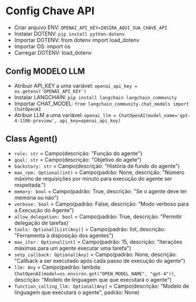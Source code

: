 # Config Chave API

- Criar arquivo ENV: `OPENAI_API_KEY=INSIRA_AQUI_SUA_CHAVE_API`
- Instalar DOTENV: `pip install python-dotenv`
- Importar DOTENV: from dotenv import load_dotenv
- Importar OS: import os
- Carregar DOTENV: load_dotenv

## Config MODELO LLM

- Atribuir API_KEY a uma variável: `openai_api_key = os.getenv('OPENAI_API_KEY')`
- Instalar LANGCHAIN: `pip install langchain langchain_community`
- Importar CHAT_MODEL: `from langchain_community.chat_models import ChatOpenAI`
- Atribuir LLM a uma variável: `openai_llm = ChatOpenAI(model_name='gpt-4-1106-preview', api_key=openai_api_key)`

## Class Agent()

- `role: str` =  Campo(descrição: "Função do agente")
- `goal: str` = Campo(descrição: "Objetivo do agete")
- `backstory: str` = Campo(descrição: "História de fundo do agente")
- `max_rpm: Optional(int)` = Campo(padrão: None, descrição: "Número máximo de requisições por minuto para execução do agente ser respeitada.")
- `memory: bool` = Campo(padrão: True, descrição: "Se o agente deve ter memória ou não")
- `verbose: bool` = Campo(padrão: False, descrição: "Modo verboso para a Execução do Agente")
- `allow_delegation: bool` = Campo(padrão: True, descrição: "Permitir delegação de tarefas)
- `tools: Optional[List(Any)]` = Campo(padrão: list, descrição: "Ferramenta à disposição dos agentes")
- `max_iter: Optional[int]` = Campo(padrão: 15, descrição: "Iterações máximas para um agente executar uma tarefa")
- `setp_callback: Optional[Any]` = Campo(padrão: None, descrição: "Callback a ser executado após cada passo de execução do agente")
- `llm: Any` = Campo(padrão: lambda: `ChatOpenAI(model=os.environ.get("OPEN_MODEL_NAME", "gpt-4"))`, descrição: "Modelo de linguagem que que executará o agente")
- `function_calling_llm: Optional[Any]` = Campo(descrição: "Modelo de linguagem que executará o agente", padrão: None)